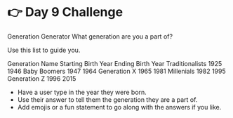 # 👉 Day 9 Challenge
Generation Generator
What generation are you a part of?

Use this list to guide you.

Generation Name	Starting Birth Year	Ending Birth Year
Traditionalists	1925	            1946
Baby Boomers	1947	            1964
Generation X	1965	            1981
Millenials	    1982	            1995
Generation Z	1996	            2015

- Have a user type in the year they were born.
- Use their answer to tell them the generation they are a part of.
- Add emojis or a fun statement to go along with the answers if you like.